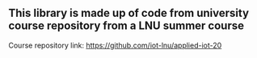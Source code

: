 ## This library is made up of code from university course repository from a LNU summer course
Course repository link: https://github.com/iot-lnu/applied-iot-20
